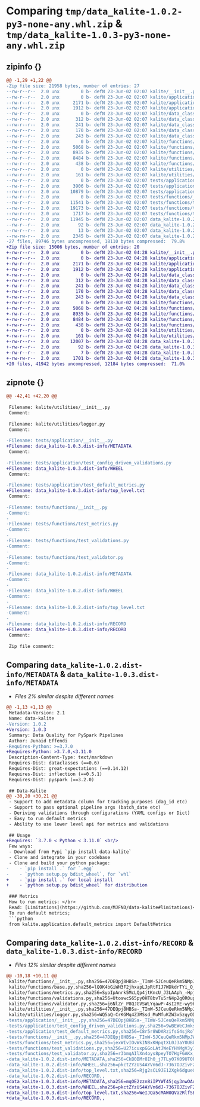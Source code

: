 # Comparing `tmp/data_kalite-1.0.2-py3-none-any.whl.zip` & `tmp/data_kalite-1.0.3-py3-none-any.whl.zip`

## zipinfo {}

```diff
@@ -1,29 +1,22 @@
-Zip file size: 21958 bytes, number of entries: 27
--rw-r--r--  2.0 unx        0 b- defN 23-Jun-02 02:07 kalite/__init__.py
--rw-r--r--  2.0 unx        0 b- defN 23-Jun-02 02:07 kalite/application/__init__.py
--rw-r--r--  2.0 unx     2171 b- defN 23-Jun-02 02:07 kalite/application/config_driven_validations.py
--rw-r--r--  2.0 unx     1912 b- defN 23-Jun-02 02:07 kalite/application/default_metrics.py
--rw-r--r--  2.0 unx        0 b- defN 23-Jun-02 02:07 kalite/data_classes/__init__.py
--rw-r--r--  2.0 unx      312 b- defN 23-Jun-02 02:07 kalite/data_classes/meta_data.py
--rw-r--r--  2.0 unx      241 b- defN 23-Jun-02 02:07 kalite/data_classes/metrics_data.py
--rw-r--r--  2.0 unx      170 b- defN 23-Jun-02 02:07 kalite/data_classes/result_data.py
--rw-r--r--  2.0 unx      243 b- defN 23-Jun-02 02:07 kalite/data_classes/validations_data.py
--rw-r--r--  2.0 unx        0 b- defN 23-Jun-02 02:07 kalite/functions/__init__.py
--rw-r--r--  2.0 unx     5068 b- defN 23-Jun-02 02:07 kalite/functions/base.py
--rw-r--r--  2.0 unx     8935 b- defN 23-Jun-02 02:07 kalite/functions/metrics.py
--rw-r--r--  2.0 unx     8484 b- defN 23-Jun-02 02:07 kalite/functions/validations.py
--rw-r--r--  2.0 unx      438 b- defN 23-Jun-02 02:07 kalite/functions/validator.py
--rw-r--r--  2.0 unx        0 b- defN 23-Jun-02 02:07 kalite/utilities/__init__.py
--rw-r--r--  2.0 unx      161 b- defN 23-Jun-02 02:07 kalite/utilities/logger.py
--rw-r--r--  2.0 unx        0 b- defN 23-Jun-02 02:07 tests/application/__init__.py
--rw-r--r--  2.0 unx     3906 b- defN 23-Jun-02 02:07 tests/application/test_config_driven_validations.py
--rw-r--r--  2.0 unx    10879 b- defN 23-Jun-02 02:07 tests/application/test_default_metrics.py
--rw-r--r--  2.0 unx        0 b- defN 23-Jun-02 02:07 tests/functions/__init__.py
--rw-r--r--  2.0 unx    11541 b- defN 23-Jun-02 02:07 tests/functions/test_metrics.py
--rw-r--r--  2.0 unx    19173 b- defN 23-Jun-02 02:07 tests/functions/test_validations.py
--rw-r--r--  2.0 unx     1717 b- defN 23-Jun-02 02:07 tests/functions/test_validator.py
--rw-r--r--  2.0 unx    11945 b- defN 23-Jun-02 02:07 data_kalite-1.0.2.dist-info/METADATA
--rw-r--r--  2.0 unx       92 b- defN 23-Jun-02 02:07 data_kalite-1.0.2.dist-info/WHEEL
--rw-r--r--  2.0 unx       13 b- defN 23-Jun-02 02:07 data_kalite-1.0.2.dist-info/top_level.txt
--rw-rw-r--  2.0 unx     2345 b- defN 23-Jun-02 02:07 data_kalite-1.0.2.dist-info/RECORD
-27 files, 89746 bytes uncompressed, 18110 bytes compressed:  79.8%
+Zip file size: 15006 bytes, number of entries: 20
+-rw-r--r--  2.0 unx        0 b- defN 23-Jun-02 04:28 kalite/__init__.py
+-rw-r--r--  2.0 unx        0 b- defN 23-Jun-02 04:28 kalite/application/__init__.py
+-rw-r--r--  2.0 unx     2171 b- defN 23-Jun-02 04:28 kalite/application/config_driven_validations.py
+-rw-r--r--  2.0 unx     1912 b- defN 23-Jun-02 04:28 kalite/application/default_metrics.py
+-rw-r--r--  2.0 unx        0 b- defN 23-Jun-02 04:28 kalite/data_classes/__init__.py
+-rw-r--r--  2.0 unx      312 b- defN 23-Jun-02 04:28 kalite/data_classes/meta_data.py
+-rw-r--r--  2.0 unx      241 b- defN 23-Jun-02 04:28 kalite/data_classes/metrics_data.py
+-rw-r--r--  2.0 unx      170 b- defN 23-Jun-02 04:28 kalite/data_classes/result_data.py
+-rw-r--r--  2.0 unx      243 b- defN 23-Jun-02 04:28 kalite/data_classes/validations_data.py
+-rw-r--r--  2.0 unx        0 b- defN 23-Jun-02 04:28 kalite/functions/__init__.py
+-rw-r--r--  2.0 unx     5068 b- defN 23-Jun-02 04:28 kalite/functions/base.py
+-rw-r--r--  2.0 unx     8935 b- defN 23-Jun-02 04:28 kalite/functions/metrics.py
+-rw-r--r--  2.0 unx     8484 b- defN 23-Jun-02 04:28 kalite/functions/validations.py
+-rw-r--r--  2.0 unx      438 b- defN 23-Jun-02 04:28 kalite/functions/validator.py
+-rw-r--r--  2.0 unx        0 b- defN 23-Jun-02 04:28 kalite/utilities/__init__.py
+-rw-r--r--  2.0 unx      161 b- defN 23-Jun-02 04:28 kalite/utilities/logger.py
+-rw-r--r--  2.0 unx    12007 b- defN 23-Jun-02 04:28 data_kalite-1.0.3.dist-info/METADATA
+-rw-r--r--  2.0 unx       92 b- defN 23-Jun-02 04:28 data_kalite-1.0.3.dist-info/WHEEL
+-rw-r--r--  2.0 unx        7 b- defN 23-Jun-02 04:28 data_kalite-1.0.3.dist-info/top_level.txt
+-rw-rw-r--  2.0 unx     1701 b- defN 23-Jun-02 04:28 data_kalite-1.0.3.dist-info/RECORD
+20 files, 41942 bytes uncompressed, 12184 bytes compressed:  71.0%
```

## zipnote {}

```diff
@@ -42,41 +42,20 @@
 
 Filename: kalite/utilities/__init__.py
 Comment: 
 
 Filename: kalite/utilities/logger.py
 Comment: 
 
-Filename: tests/application/__init__.py
+Filename: data_kalite-1.0.3.dist-info/METADATA
 Comment: 
 
-Filename: tests/application/test_config_driven_validations.py
+Filename: data_kalite-1.0.3.dist-info/WHEEL
 Comment: 
 
-Filename: tests/application/test_default_metrics.py
+Filename: data_kalite-1.0.3.dist-info/top_level.txt
 Comment: 
 
-Filename: tests/functions/__init__.py
-Comment: 
-
-Filename: tests/functions/test_metrics.py
-Comment: 
-
-Filename: tests/functions/test_validations.py
-Comment: 
-
-Filename: tests/functions/test_validator.py
-Comment: 
-
-Filename: data_kalite-1.0.2.dist-info/METADATA
-Comment: 
-
-Filename: data_kalite-1.0.2.dist-info/WHEEL
-Comment: 
-
-Filename: data_kalite-1.0.2.dist-info/top_level.txt
-Comment: 
-
-Filename: data_kalite-1.0.2.dist-info/RECORD
+Filename: data_kalite-1.0.3.dist-info/RECORD
 Comment: 
 
 Zip file comment:
```

## Comparing `data_kalite-1.0.2.dist-info/METADATA` & `data_kalite-1.0.3.dist-info/METADATA`

 * *Files 2% similar despite different names*

```diff
@@ -1,13 +1,13 @@
 Metadata-Version: 2.1
 Name: data-kalite
-Version: 1.0.2
+Version: 1.0.3
 Summary: Data Quality for PySpark Pipelines
 Author: Junaid Effendi
-Requires-Python: >=3.7.0
+Requires-Python: >3.7.0,<3.11.0
 Description-Content-Type: text/markdown
 Requires-Dist: dataclasses (==0.6)
 Requires-Dist: great-expectations (==0.14.12)
 Requires-Dist: inflection (==0.5.1)
 Requires-Dist: pyspark (==3.2.0)
 
 ## Data-Kalite
@@ -30,20 +30,21 @@
 - Support to add metadata column for tracking purposes (dag_id etc)
 - Support to pass optional pipeline args (batch_date etc)
 - Deriving validations through configurations (YAML configs or Dict)
 - Easy to run default metrics
 - Ability to use lower level api for metrics and validations
 
 ## Usage
+Requires: `3.7.0 < Python < 3.11.0` <br/>
 Few ways:
 - Download from Pypi `pip install data-kalite`
 - Clone and integrate in your codebase
 - Clone and build your python package:
-    - `pip install .` for `.egg`
-    - `python setup.py bdist_wheel`, for `whl`
+    - `pip install .` for local install
+    - `python setup.py bdist_wheel` for distribution
 
 ### Metrics
 How to run metrics: </br>
 Read: [Limitations](https://github.com/MJFND/data-kalite#limitations)</br>
 To run default metrics;
 ```python
 from kalite.application.default_metrics import DefaultMetrics
```

## Comparing `data_kalite-1.0.2.dist-info/RECORD` & `data_kalite-1.0.3.dist-info/RECORD`

 * *Files 12% similar despite different names*

```diff
@@ -10,18 +10,11 @@
 kalite/functions/__init__.py,sha256=47DEQpj8HBSa-_TImW-5JCeuQeRkm5NMpJWZG3hSuFU,0
 kalite/functions/base.py,sha256=lQOK4bGiWH3F2jhxapLJpRtF1J7WDkdrTYi_O_e9crE,5068
 kalite/functions/metrics.py,sha256=SyoIpAnrk5McLQp4jtKncU_J3LAAph_-HpjBweEnhms,8935
 kalite/functions/validations.py,sha256=UtoswcS65py0HT8bvTu5rN4p2g0R0upuQtcP_BFV1dE,8484
 kalite/functions/validator.py,sha256=j6NlZr_P8QJGVSWLYqawP-4sI2RE-wy9bSxPHfgvhtM,438
 kalite/utilities/__init__.py,sha256=47DEQpj8HBSa-_TImW-5JCeuQeRkm5NMpJWZG3hSuFU,0
 kalite/utilities/logger.py,sha256=WQ5aQ-CrKGMq4Z3MSsd_MuMfuKZW3x5zgyODsauAwHk,161
-tests/application/__init__.py,sha256=47DEQpj8HBSa-_TImW-5JCeuQeRkm5NMpJWZG3hSuFU,0
-tests/application/test_config_driven_validations.py,sha256=9wBEWeCJmksHowktM1J5Asrf65uzmZmBYaF9fDN9z-M,3906
-tests/application/test_default_metrics.py,sha256=C8r5r8WDARzifsG4sjRoTAaLJFpRlD6YlrCV-HoNj_U,10879
-tests/functions/__init__.py,sha256=47DEQpj8HBSa-_TImW-5JCeuQeRkm5NMpJWZG3hSuFU,0
-tests/functions/test_metrics.py,sha256=jexWIvIOvWkIN8xKHpqtXL0J3aY0UBbAA7b1-m4lw5s,11541
-tests/functions/test_validations.py,sha256=U27icuxpGGoLAtJWeEYHYMgVJy19yRLmuMKXL-T_Jog,19173
-tests/functions/test_validator.py,sha256=r3bmqAIlXn4oys8peyTO7HgFGAKx_gkbz-JJEzsXrqE,1717
-data_kalite-1.0.2.dist-info/METADATA,sha256=CkB0BMr8Ih0_j7TLy07K09UT0F0PAJM-f57A9Wo0stk,11945
-data_kalite-1.0.2.dist-info/WHEEL,sha256=pkctZYzUS4AYVn6dJ-7367OJZivF2e8RA9b_ZBjif18,92
-data_kalite-1.0.2.dist-info/top_level.txt,sha256=Rjg2sCL9JE12Xgk6dgueGybQjBLokViqwrC4s4k9_Uc,13
-data_kalite-1.0.2.dist-info/RECORD,,
+data_kalite-1.0.3.dist-info/METADATA,sha256=mqOE2zzn8iIPYWT45jqy3nwOAuVEpOyy7t8Xd9VAYNg,12007
+data_kalite-1.0.3.dist-info/WHEEL,sha256=pkctZYzUS4AYVn6dJ-7367OJZivF2e8RA9b_ZBjif18,92
+data_kalite-1.0.3.dist-info/top_level.txt,sha256=WeIJQa5cMAW0QVa2RlfSENIwKaJK9hVIYQVdKdZQ8T0,7
+data_kalite-1.0.3.dist-info/RECORD,,
```

